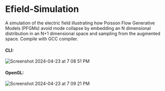 # Efield-Simulation

A simulation of the electric field illustrating how Poisson Flow Generative Models (PFGMs) avoid mode collapse by embedding an N dimensional distribution in an N+1 dimensional space and sampling from the augmented space. Compile with GCC compiler.


#### CLI:
![Screenshot 2024-04-23 at 7 08 51 PM](https://github.com/arjunchandra2/Efield-Simulation/assets/144268250/ad52a4d0-aff8-4462-bd6f-a447bad4f2f7)

#### OpenGL:
![Screenshot 2024-04-23 at 7 09 21 PM](https://github.com/arjunchandra2/Efield-Simulation/assets/144268250/ef89e5c9-61b0-4ddc-a49b-e0d69fa0aac3)
